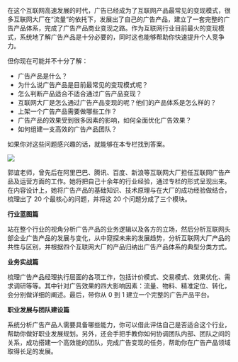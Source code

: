 在这个互联网高速发展的时代，广告已经成为了互联网产品最常见的变现模式，很多互联网大厂在“流量”的依托下，发展出了自己的广告产品，建立了一套完整的广告产品体系，完成了广告产品商业变现之路。作为互联网行业目前最火的变现模式，系统地了解广告产品是十分必要的，同时这也能够帮助你快速提升个人竞争力。

但你现在可能并不十分了解：

- 广告产品是什么？
- 为什么说广告产品是目前最常见的变现模式呢？
- 怎么判断产品适合不适合通过广告产品变现？
- 互联网大厂是怎么通过广告产品变现的呢？他们的产品体系是怎么样的？
- 上架一个广告产品需要做哪些工作？
- 广告产品的效果受到很多因素的影响，如何全面优化广告效果？
- 如何组建一支高效的广告产品团队？

如果你对这些问题感兴趣的话，就能够在本专栏找到答案。

![](https://static001.geekbang.org/resource/image/e5/85/e5c0eaedaeb2535875e1492dd8b5d185.png)

郭谊老师，曾先后在阿里巴巴、腾讯、百度、新浪等互联网大厂担任互联网广告产品及运营方面的工作。她将把自己十余年的行业经验，通过专栏的形式呈现出来。在内容设计上，她将广告产品的基础知识、技术原理与在大厂的成功经验做结合，梳理出了 20 个最核心的问题，并将这 20 个问题分成了三个模块。

**行业蓝图篇**

站在整个行业的视角分析广告产品的业务逻辑以及各方的立场，然后分析互联网头部企业广告产品的发展与变化，从中窥探未来的发展趋势，分析互联网大厂产品的共性与区别，并根据四个互联网大厂的产品归纳出广告产品体系的典型分类方式。

**业务实战篇**

梳理广告产品经理执行层面的各项工作，包括计价模式、交易模式、效果优化、需求调研等等。其中针对广告效果的四大影响因素：流量、物料、精准定位、转化，会分别做详细的阐述。最后，带你从 0 到 1 建立一个完整的广告产品平台。

**职业发展与团队建设篇**

系统分析广告产品人需要具备哪些能力，你可以借此评估自己是否适合这个行业，帮助你做好职业发展规划。另外，还会手把手教你如何协调团队内部、团队之间的关系，成功搭建一个高效能的团队，完成广告变现的任务，帮助你在广告产品领域取得长足的发展。